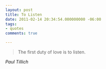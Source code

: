 ```yaml
---
layout: post
title: To Listen
date: 2011-02-14 20:34:54.000000000 -06:00
tags:
- quotes
comments: true

---
```

<blockquote class="big">The first duty of love is to listen.</blockquote>

<cite class="big">Paul Tillich</cite>





